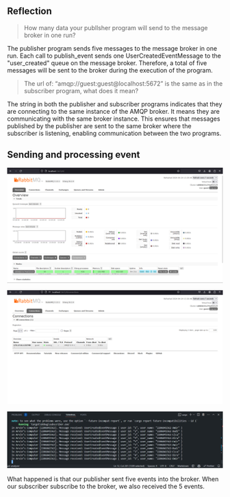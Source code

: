 ## Reflection

> How many data your publlsher program will send to the message broker in one run?

The publisher program sends five messages to the message broker in one run. Each call to publish_event sends one UserCreatedEventMessage to the "user_created" queue on the message broker. Therefore, a total of five messages will be sent to the broker during the execution of the program.

> The url of: “amqp://guest:guest@localhost:5672” is the same as in the subscriber program, what does it mean?

The string in both the publisher and subscriber programs indicates that they are connecting to the same instance of the AMQP broker. It means they are communicating with the same broker instance. This ensures that messages published by the publisher are sent to the same broker where the subscriber is listening, enabling communication between the two programs.

## Sending and processing event

![Home](assets/home.png)

![Connection](assets/connection.png)

![Sent and received event](assets/console.png)

What happened is that our publisher sent five events into the broker. When our subscriber subscribe to the broker, we also received the 5 events.

